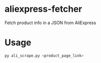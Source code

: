# aliexpress-fetcher
Fetch product info in a JSON from AliExpress

# Usage
```sh
py ali_scrape.py <product_page_link>
```
